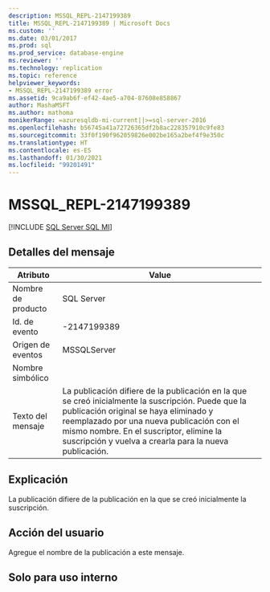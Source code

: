 ```yaml
---
description: MSSQL_REPL-2147199389
title: MSSQL_REPL-2147199389 | Microsoft Docs
ms.custom: ''
ms.date: 03/01/2017
ms.prod: sql
ms.prod_service: database-engine
ms.reviewer: ''
ms.technology: replication
ms.topic: reference
helpviewer_keywords:
- MSSQL_REPL-2147199389 error
ms.assetid: 9ca9ab6f-ef42-4ae5-a704-87608e858867
author: MashaMSFT
ms.author: mathoma
monikerRange: =azuresqldb-mi-current||>=sql-server-2016
ms.openlocfilehash: b56745a41a72726365df2b8ac228357910c9fe83
ms.sourcegitcommit: 33f0f190f962059826e002be165a2bef4f9e350c
ms.translationtype: HT
ms.contentlocale: es-ES
ms.lasthandoff: 01/30/2021
ms.locfileid: "99201491"
---
```

# <a name="mssql_repl-2147199389"></a>MSSQL_REPL-2147199389
[!INCLUDE [SQL Server SQL MI](../../includes/applies-to-version/sql-asdbmi.md)]
    
## <a name="message-details"></a>Detalles del mensaje  
  
|Atributo|Value|  
|-|-|  
|Nombre de producto|SQL Server|  
|Id. de evento|-2147199389|  
|Origen de eventos|MSSQLServer|  
|Nombre simbólico||  
|Texto del mensaje|La publicación difiere de la publicación en la que se creó inicialmente la suscripción. Puede que la publicación original se haya eliminado y reemplazado por una nueva publicación con el mismo nombre. En el suscriptor, elimine la suscripción y vuelva a crearla para la nueva publicación.|  
  
## <a name="explanation"></a>Explicación  
 La publicación difiere de la publicación en la que se creó inicialmente la suscripción.  
  
## <a name="user-action"></a>Acción del usuario  
 Agregue el nombre de la publicación a este mensaje.  
  
## <a name="internal-only"></a>Solo para uso interno  
  
